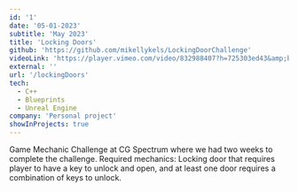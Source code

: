 ```yaml
---
id: '1'
date: '05-01-2023'
subtitle: 'May 2023'
title: 'Locking Doors'
github: 'https://github.com/mikellykels/LockingDoorChallenge'
videoLink: 'https://player.vimeo.com/video/832988407?h=725303ed43&amp;badge=0&amp;autopause=0&amp;player_id=0&amp;app_id=58479'
external: ''
url: '/lockingDoors'
tech:
  - C++
  - Blueprints
  - Unreal Engine
company: 'Personal project'
showInProjects: true
---
```


Game Mechanic Challenge at CG Spectrum where we had two weeks to complete the challenge. Required mechanics: Locking door that requires player to have a key to unlock and open, and at least one door requires a combination of keys to unlock.
